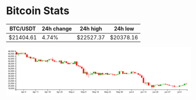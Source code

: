 # Bitcoin Stats

BTC/USDT|24h change|24h high|24h low|
|---|---|---|---|
|$21404.61|4.74%|$22527.37|$20378.16|

<img src="./chart.svg">
